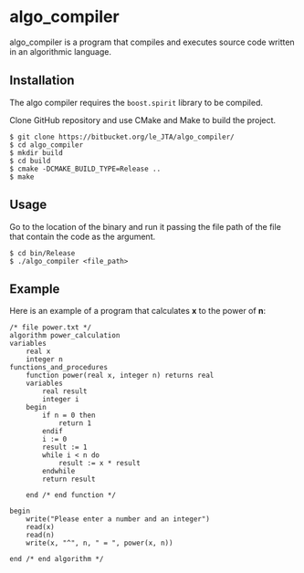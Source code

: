 # algo_compiler

algo_compiler is a program that compiles and executes source code written in an algorithmic language.

## Installation

The algo compiler requires the `boost.spirit` library to be compiled.

Clone GitHub repository and use CMake and Make to build the project.

```
$ git clone https://bitbucket.org/le_JTA/algo_compiler/
$ cd algo_compiler
$ mkdir build
$ cd build
$ cmake -DCMAKE_BUILD_TYPE=Release ..
$ make
```

## Usage

Go to the location of the binary and run it passing the file path of the file that contain the code as the argument.

```
$ cd bin/Release
$ ./algo_compiler <file_path>
```

## Example

Here is an example of a program that calculates **x** to the power of **n**:

```
/* file power.txt */
algorithm power_calculation
variables
	real x
	integer n
functions_and_procedures
	function power(real x, integer n) returns real
	variables
		real result
		integer i
	begin
		if n = 0 then
			return 1
		endif
		i := 0
		result := 1
		while i < n do
			result := x * result
		endwhile
		return result

	end	/* end function */

begin
	write("Please enter a number and an integer")
	read(x)
	read(n)
	write(x, "^", n, " = ", power(x, n))

end	/* end algorithm */
```
